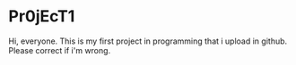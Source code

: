 # Pr0jEcT1
Hi, everyone. This is my first project in programming that i upload in github. Please correct if i'm wrong.
